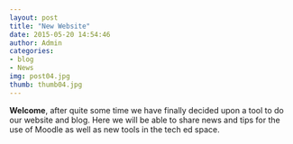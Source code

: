 ```yaml
---
layout: post
title: "New Website"
date: 2015-05-20 14:54:46
author: Admin
categories:
- blog
- News
img: post04.jpg
thumb: thumb04.jpg
---
```


<b>Welcome</b>, after quite some time we have finally decided upon a tool to do our website and blog. Here we will be able to share news and tips for the use of Moodle as well as new tools in the tech ed space. 